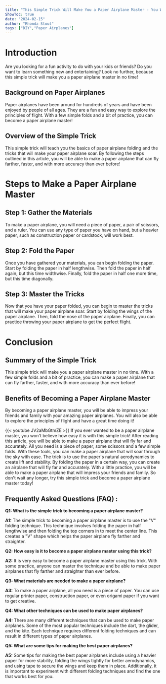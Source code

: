 ```yaml
---
title: "This Simple Trick Will Make You a Paper Airplane Master - You Won't Believe How Easy It Is!"
ShowToc: true 
date: "2024-02-15"
author: "Rhonda Stout" 
tags: ["DIY","Paper Airplanes"]
---
```

# Introduction

Are you looking for a fun activity to do with your kids or friends? Do you want to learn something new and entertaining? Look no further, because this simple trick will make you a paper airplane master in no time!

## Background on Paper Airplanes

Paper airplanes have been around for hundreds of years and have been enjoyed by people of all ages. They are a fun and easy way to explore the principles of flight. With a few simple folds and a bit of practice, you can become a paper airplane master!

## Overview of the Simple Trick

This simple trick will teach you the basics of paper airplane folding and the tricks that will make your paper airplane soar. By following the steps outlined in this article, you will be able to make a paper airplane that can fly farther, faster, and with more accuracy than ever before!

# Steps to Make a Paper Airplane Master

## Step 1: Gather the Materials

To make a paper airplane, you will need a piece of paper, a pair of scissors, and a ruler. You can use any type of paper you have on hand, but a heavier paper, such as construction paper or cardstock, will work best.

## Step 2: Fold the Paper

Once you have gathered your materials, you can begin folding the paper. Start by folding the paper in half lengthwise. Then fold the paper in half again, but this time widthwise. Finally, fold the paper in half one more time, but this time diagonally.

## Step 3: Master the Tricks

Now that you have your paper folded, you can begin to master the tricks that will make your paper airplane soar. Start by folding the wings of the paper airplane. Then, fold the nose of the paper airplane. Finally, you can practice throwing your paper airplane to get the perfect flight.

# Conclusion

## Summary of the Simple Trick

This simple trick will make you a paper airplane master in no time. With a few simple folds and a bit of practice, you can make a paper airplane that can fly farther, faster, and with more accuracy than ever before!

## Benefits of Becoming a Paper Airplane Master

By becoming a paper airplane master, you will be able to impress your friends and family with your amazing paper airplanes. You will also be able to explore the principles of flight and have a great time doing it!

{{< youtube JV2aMbGtmZE >}} 
If you ever wanted to be a paper airplane master, you won't believe how easy it is with this simple trick! After reading this article, you will be able to make a paper airplane that will fly far and accurately. All you need is a piece of paper, some scissors and a few simple folds. With these tools, you can make a paper airplane that will soar through the sky with ease. The trick is to use the paper's natural aerodynamics to create lift and stability. By folding the paper in a certain way, you can create an airplane that will fly far and accurately. With a little practice, you will be able to make a paper airplane that will impress your friends and family. So don't wait any longer, try this simple trick and become a paper airplane master today!

## Frequently Asked Questions (FAQ) :
**Q1: What is the simple trick to becoming a paper airplane master?**

**A1:** The simple trick to becoming a paper airplane master is to use the "V" folding technique. This technique involves folding the paper in half lengthwise and then folding the top corners in to meet the center line. This creates a "V" shape which helps the paper airplane fly farther and straighter. 

**Q2: How easy is it to become a paper airplane master using this trick?**

**A2:** It is very easy to become a paper airplane master using this trick. With some practice, anyone can master the technique and be able to make paper airplanes that fly farther and straighter than ever before. 

**Q3: What materials are needed to make a paper airplane?**

**A3:** To make a paper airplane, all you need is a piece of paper. You can use regular printer paper, construction paper, or even origami paper if you want to get creative. 

**Q4: What other techniques can be used to make paper airplanes?**

**A4:** There are many different techniques that can be used to make paper airplanes. Some of the most popular techniques include the dart, the glider, and the kite. Each technique requires different folding techniques and can result in different types of paper airplanes. 

**Q5: What are some tips for making the best paper airplanes?**

**A5:** Some tips for making the best paper airplanes include using a heavier paper for more stability, folding the wings tightly for better aerodynamics, and using tape to secure the wings and keep them in place. Additionally, it is important to experiment with different folding techniques and find the one that works best for you.





